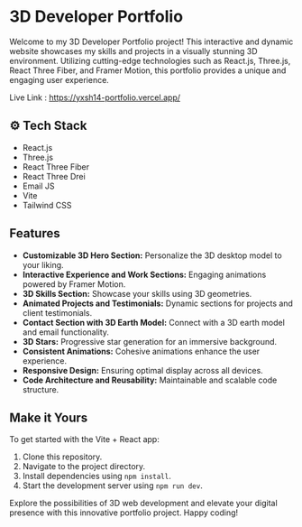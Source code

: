 # 3D Developer Portfolio

Welcome to my 3D Developer Portfolio project! This interactive and dynamic website showcases my skills and projects in a visually stunning 3D environment. Utilizing cutting-edge technologies such as React.js, Three.js, React Three Fiber, and Framer Motion, this portfolio provides a unique and engaging user experience.

Live Link : https://yxsh14-portfolio.vercel.app/

## ⚙️ Tech Stack
- React.js
- Three.js
- React Three Fiber
- React Three Drei
- Email JS
- Vite
- Tailwind CSS

## Features
- **Customizable 3D Hero Section:** Personalize the 3D desktop model to your liking.
- **Interactive Experience and Work Sections:** Engaging animations powered by Framer Motion.
- **3D Skills Section:** Showcase your skills using 3D geometries.
- **Animated Projects and Testimonials:** Dynamic sections for projects and client testimonials.
- **Contact Section with 3D Earth Model:** Connect with a 3D earth model and email functionality.
- **3D Stars:** Progressive star generation for an immersive background.
- **Consistent Animations:** Cohesive animations enhance the user experience.
- **Responsive Design:** Ensuring optimal display across all devices.
- **Code Architecture and Reusability:** Maintainable and scalable code structure.

## Make it Yours
To get started with the Vite + React app:
1. Clone this repository.
2. Navigate to the project directory.
3. Install dependencies using `npm install`.
4. Start the development server using `npm run dev`.

Explore the possibilities of 3D web development and elevate your digital presence with this innovative portfolio project. Happy coding!
